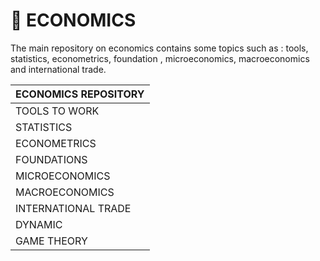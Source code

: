 # :game_die: ECONOMICS 
The main repository on economics contains some topics such as : tools, statistics, econometrics, foundation , microeconomics, macroeconomics and international trade.


ECONOMICS REPOSITORY |
------------ |
TOOLS TO WORK |
STATISTICS |
ECONOMETRICS |
FOUNDATIONS |
MICROECONOMICS |
MACROECONOMICS |
INTERNATIONAL TRADE |
DYNAMIC |
GAME THEORY |

